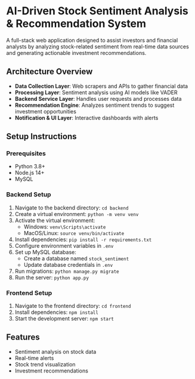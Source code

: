# AI-Driven Stock Sentiment Analysis & Recommendation System

A full-stack web application designed to assist investors and financial analysts by analyzing stock-related sentiment from real-time data sources and generating actionable investment recommendations.

## Architecture Overview

- **Data Collection Layer**: Web scrapers and APIs to gather financial data
- **Processing Layer**: Sentiment analysis using AI models like VADER
- **Backend Service Layer**: Handles user requests and processes data
- **Recommendation Engine**: Analyzes sentiment trends to suggest investment opportunities
- **Notification & UI Layer**: Interactive dashboards with alerts

## Setup Instructions

### Prerequisites
- Python 3.8+
- Node.js 14+
- MySQL

### Backend Setup
1. Navigate to the backend directory: `cd backend`
2. Create a virtual environment: `python -m venv venv`
3. Activate the virtual environment:
   - Windows: `venv\Scripts\activate`
   - MacOS/Linux: `source venv/bin/activate`
4. Install dependencies: `pip install -r requirements.txt`
5. Configure environment variables in `.env`
6. Set up MySQL database:
   - Create a database named `stock_sentiment`
   - Update database credentials in `.env`
7. Run migrations: `python manage.py migrate`
8. Run the server: `python app.py`

### Frontend Setup
1. Navigate to the frontend directory: `cd frontend`
2. Install dependencies: `npm install`
3. Start the development server: `npm start`

## Features
- Sentiment analysis on stock data
- Real-time alerts
- Stock trend visualization
- Investment recommendations 